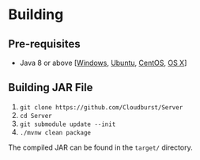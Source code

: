 # Building
Pre-requisites
-------------

* Java 8 or above [[Windows](https://adoptopenjdk.net/), [Ubuntu](https://help.ubuntu.com/community/Java), [CentOS](https://stackoverflow.com/questions/20901442/how-to-install-jdk-in-centos/20901970#20901970), [OS X](https://adoptopenjdk.net/)]

Building JAR File
--------------------

1. `git clone https://github.com/Cloudburst/Server`
2. `cd Server`
3. `git submodule update --init`
4. `./mvnw clean package`

The compiled JAR can be found in the `target/` directory.
